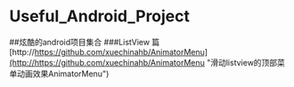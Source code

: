 # Useful_Android_Project
##炫酷的android项目集合
###ListView 篇
[http://https://github.com/xuechinahb/AnimatorMenu](http://https://github.com/xuechinahb/AnimatorMenu "滑动listview的顶部菜单动画效果AnimatorMenu")
<br/>


